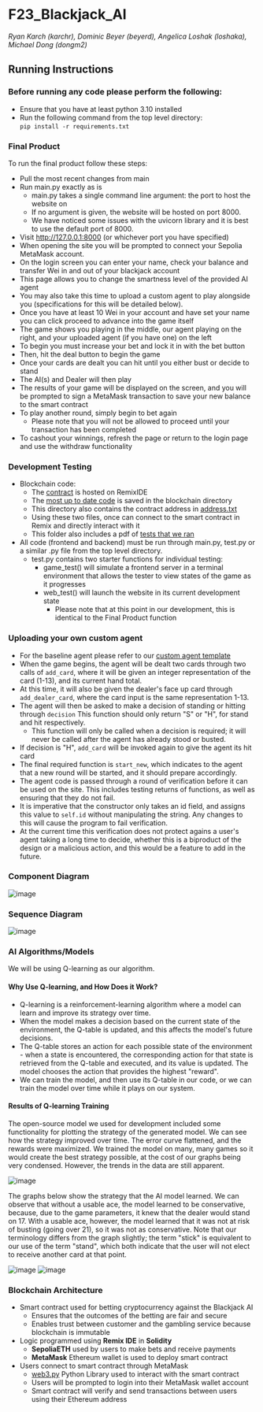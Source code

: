 # F23_Blackjack_AI
*Ryan Karch (karchr), Dominic Beyer (beyerd), Angelica Loshak (loshaka), Michael Dong (dongm2)*

## Running Instructions
### Before running any code please perform the following:
- Ensure that you have at least python 3.10 installed
- Run the following command from the top level directory:\
  `pip install -r requirements.txt`
### Final Product
To run the final product follow these steps:
- Pull the most recent changes from main
- Run main.py exactly as is
  - main.py takes a single command line argument: the port to host the website on
  - If no argument is given, the website will be hosted on port 8000.
  - We have noticed some issues with the uvicorn library and it is best to use the default port of 8000.
- Visit http://127.0.0.1:8000 (or whichever port you have specified)
- When opening the site you will be prompted to connect your Sepolia MetaMask account.
- On the login screen you can enter your name, check your balance and transfer Wei in and out of your blackjack account
- This page allows you to change the smartness level of the provided AI agent
- You may also take this time to upload a custom agent to play alongside you (specifications for this will be detailed below).
- Once you have at least 10 Wei in your account and have set your name you can click proceed to advance into the game itself
- The game shows you playing in the middle, our agent playing on the right, and your uploaded agent (if you have one) on the left
- To begin you must increase your bet and lock it in with the bet button
- Then, hit the deal button to begin the game
- Once your cards are dealt you can hit until you either bust or decide to stand
- The AI(s) and Dealer will then play
- The results of your game will be displayed on the screen, and you will be prompted to sign a MetaMask transaction to save your new balance to the smart contract
- To play another round, simply begin to bet again
  - Please note that you will not be allowed to proceed until your transaction has been completed
- To cashout your winnings, refresh the page or return to the login page and use the withdraw functionality
### Development Testing
- Blockchain code:
  - The [contract](https://sepolia.etherscan.io/address/0x8288b1e33c9035efbd037ebcc3f6a5a34afe49e8) is hosted on RemixIDE
  - The [most up to date code](https://github.com/AI-and-Blockchain/F23_Blackjack_AI/blob/main/blockchain/BlackjackBettingContract.sol) is saved in the blockchain directory
  - This directory also contains the contract address in [address.txt](https://github.com/AI-and-Blockchain/F23_Blackjack_AI/blob/main/blockchain/address.txt)
  - Using these two files, once can connect to the smart contract in Remix and directly interact with it
  - This folder also includes a pdf of [tests that we ran](https://github.com/AI-and-Blockchain/F23_Blackjack_AI/blob/main/blockchain/ContractTestDocument.pdf)
- All code (frontend and backend) must be run through main.py, test.py or a similar .py file from the top level directory.
  - test.py contains two starter functions for individual testing:
    - game_test() will simulate a frontend server in a terminal environment that allows the tester to view states of the game as it progresses
    - web_test() will launch the website in its current development state
      - Please note that at this point in our development, this is identical to the Final Product function

### Uploading your own custom agent
- For the baseline agent please refer to our [custom agent template](https://github.com/AI-and-Blockchain/F23_Blackjack_AI/blob/main/model/CustomAgentExample.py)
- When the game begins, the agent will be dealt two cards through two calls of `add_card`, where it will be given an integer representation of the card (1-13), and its current hand total.
- At this time, it will also be given the dealer's face up card through `add_dealer_card`, where the card input is the same representation 1-13.
- The agent will then be asked to make a decision of standing or hitting through `decision` This function should only return "S" or "H", for stand and hit respectively.
  - This function will only be called when a decision is required; it will never be called after the agent has already stood or busted.
- If decision is "H", `add_card` will be invoked again to give the agent its hit card
- The final required function is `start_new`, which indicates to the agent that a new round will be started, and it should prepare accordingly.
- The agent code is passed through a round of verification before it can be used on the site. This includes testing returns of functions, as well as ensuring that they do not fail.
- It is imperative that the constructor only takes an id field, and assigns this value to `self.id` without manipulating the string. Any changes to this will cause the program to fail verification.
- At the current time this verification does not protect agains a user's agent taking a long time to decide, whether this is a biproduct of the design or a malicious action, and this would be a feature to add in the future.

### Component Diagram
![image](assets/ComponentDiagram.png)

### Sequence Diagram
![image](assets/SequenceDiagram.png)

### AI Algorithms/Models

We will be using Q-learning as our algorithm.

#### Why Use Q-learning, and How Does it Work?

* Q-learning is a reinforcement-learning algorithm where a model can learn and improve its strategy over time.
* When the model makes a decision based on the current state of the environment, the Q-table is updated, and this affects the model's future decisions.
* The Q-table stores an action for each possible state of the environment - when a state is encountered, the corresponding action for that state is retrieved from the Q-table and executed, and its value is updated. The model chooses the action that provides the highest "reward".
* We can train the model, and then use its Q-table in our code, or we can train the model over time while it plays on our system.

#### Results of Q-learning Training

The open-source model we used for development included some functionality for plotting the strategy of the generated model. We can see how the strategy improved over time. The error curve flattened, and the rewards were maximized. We trained the model on many, many games so it would create the best strategy possible, at the cost of our graphs being very condensed. However, the trends in the data are still apparent.

![image](assets/training_graphs.png)

The graphs below show the strategy that the AI model learned. We can observe that without a usable ace, the model learned to be conservative, because, due to the game parameters, it knew that the dealer would stand on 17. With a usable ace, however, the model learned that it was not at risk of busting (going over 21), so it was not as conservative. Note that our terminology differs from the graph slightly; the term "stick" is equivalent to our use of the term "stand", which both indicate that the user will not elect to receive another card at that point.

![image](assets/withoutusable.png)
![image](assets/withusable.png)

### Blockchain Architecture
* Smart contract used for betting cryptocurrency against the Blackjack AI
    * Ensures that the outcomes of the betting are fair and secure
    * Enables trust between customer and the gambling service because blockchain is immutable
* Logic programmed using **Remix IDE** in **Solidity**
    * **SepoliaETH** used by users to make bets and receive payments
    * **MetaMask** Ethereum wallet is used to deploy smart contract 
* Users connect to smart contract through MetaMask
    * [web3.py](https://web3py.readthedocs.io/en/stable/) Python Library used to interact with the smart contract
    * Users will be prompted to login into their MetaMask wallet account
    * Smart contract will verify and send transactions between users using their Ethereum address
